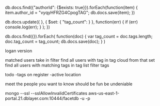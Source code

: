 db.docs.find({"authorId": {$exists: true}}).forEach(function(item)
{
    item.author_id = "vyqyHFRZG4CpogTAG";
    db.docs.save(item);
})


db.docs.update({
      }, {
        $set: {
          "tag_count": 
        }
      },
      function(err) {
        if (err) console.log(err);
      }
    );
  })


db.docs.find({}).forEach(
  function(doc) {
    var tag_count = doc.tags.length;
    doc.tag_count = tag_count;
    db.docs.save(doc);
  }
)


<!--autocomplete add tag to doc-->
<!--bookmarks-->
<!--cancel edit option-->
<!--shareable address-->
<!--me button-->

logan version
<!--generate cloud after update-->
matched users
take in filter
find all users with tag in tag cloud
from that set find all users with matching tags in tag list
filter tags 

todo
-tags on register
-active location


meet the people you want to know
should be fun
be undeniable



mongo --ssl --sslAllowInvalidCertificates aws-us-east-1-portal.21.dblayer.com:10444/facetdb -u <user> -p<password>